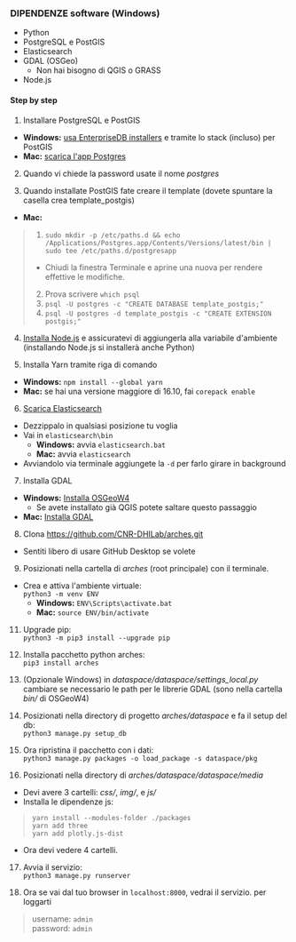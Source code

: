 ### DIPENDENZE software (Windows)
- Python
- PostgreSQL e PostGIS
- Elasticsearch
- GDAL (OSGeo)
  - Non hai bisogno di QGIS o GRASS
- Node.js

#### Step by step

1. Installare PostgreSQL e PostGIS
  - **Windows:** [usa EnterpriseDB installers][1] e tramite lo stack (incluso) per PostGIS  
  - **Mac:** [scarica l'app Postgres][2]  


2. Quando vi chiede la password usate il nome *postgres*


3. Quando installate PostGIS fate creare il template (dovete spuntare la casella crea template_postgis)
  - **Mac:**  
> 1. `sudo mkdir -p /etc/paths.d && echo /Applications/Postgres.app/Contents/Versions/latest/bin | sudo tee /etc/paths.d/postgresapp`  
>  - Chiudi la finestra Terminale e aprine una nuova per rendere effettive le modifiche.
> 2. Prova scrivere `which psql`  
> 3. `psql -U postgres -c "CREATE DATABASE template_postgis;"`  
> 4. `psql -U postgres -d template_postgis -c "CREATE EXTENSION postgis;"`  


4. [Installa Node.js][3] e assicuratevi di aggiungerla alla variabile d'ambiente (installando Node.js si installerà anche Python)


5. Installa Yarn tramite riga di comando
  - **Windows:** `npm install --global yarn`
  - **Mac:** se hai una versione maggiore di 16.10, fai `corepack enable`


6. [Scarica Elasticsearch][4]
  - Dezzippalo in qualsiasi posizione tu voglia
  - Vai in `elasticsearch\bin`
    - **Windows:** avvia `elasticsearch.bat`   
    - **Mac:** avvia `elasticsearch`  
  - Avviandolo via terminale aggiungete la `-d` per farlo girare in background  


7. Installa GDAL
  - **Windows:** [Installa OSGeoW4][5]
    - Se avete installato già QGIS potete saltare questo passaggio  
  - **Mac:** [Installa GDAL][6]  


8. Clona https://github.com/CNR-DHILab/arches.git
  - Sentiti libero di usare GitHub Desktop se volete


9. Posizionati nella cartella di *arches* (root principale) con il terminale.  
  - Crea e attiva l'ambiente virtuale:  
`python3 -m venv ENV`
    - **Windows:** `ENV\Scripts\activate.bat`  
    - **Mac:** `source ENV/bin/activate`  


11. Upgrade pip:  
`python3 -m pip3 install --upgrade pip`


12. Installa pacchetto python arches:  
`pip3 install arches`  


13. (Opzionale Windows) in *dataspace/dataspace/settings_local.py* cambiare se necessario le path per le librerie GDAL (sono nella cartella *bin/* di OSGeoW4)


14. Posizionati nella directory di progetto *arches/dataspace* e fa il setup del db:  
`python3 manage.py setup_db`


15. Ora ripristina il pacchetto con i dati:  
`python3 manage.py packages -o load_package -s dataspace/pkg`  


16. Posizionati nella directory di *arches/dataspace/dataspace/media*  
  - Devi avere 3 cartelli: *css/*, *img/*, e *js/*  
  - Installa le dipendenze js:
  > `yarn install --modules-folder ./packages`  
  > `yarn add three`  
  > `yarn add plotly.js-dist`

  - Ora devi vedere 4 cartelli.  


17. Avvia il servizio:  
`python3 manage.py runserver`


18. Ora se vai dal tuo browser in `localhost:8000`, vedrai il servizio. per loggarti
> username: `admin`  
> password: `admin`


[1]: https://www.enterprisedb.com/downloads/postgres-postgresql-downloads  
[2]: https://postgresapp.com/downloads.html  
[3]: https://nodejs.org/  
[4]: https://www.elastic.co/downloads/past-releases/elasticsearch-7-17-3  
[5]: https://trac.osgeo.org/osgeo4w/  
[6]: https://gdal.org/download.html#current-release
